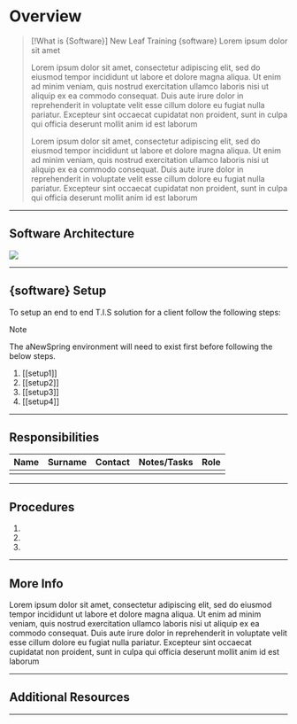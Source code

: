 
# Overview

>[!What is {Software}]
>New Leaf Training {software} Lorem ipsum dolor sit amet
>
>Lorem ipsum dolor sit amet, consectetur adipiscing elit, sed do eiusmod tempor incididunt ut labore et dolore magna aliqua. Ut enim ad minim veniam, quis nostrud exercitation ullamco laboris nisi ut aliquip ex ea commodo consequat. Duis aute irure dolor in reprehenderit in voluptate velit esse cillum dolore eu fugiat nulla pariatur. Excepteur sint occaecat cupidatat non proident, sunt in culpa qui officia deserunt mollit anim id est laborum 
>
>Lorem ipsum dolor sit amet, consectetur adipiscing elit, sed do eiusmod tempor incididunt ut labore et dolore magna aliqua. Ut enim ad minim veniam, quis nostrud exercitation ullamco laboris nisi ut aliquip ex ea commodo consequat. Duis aute irure dolor in reprehenderit in voluptate velit esse cillum dolore eu fugiat nulla pariatur. Excepteur sint occaecat cupidatat non proident, sunt in culpa qui officia deserunt mollit anim id est laborum
>


---
## **Software Architecture** 
![](https://lh7-us.googleusercontent.com/nA2cXIsh-r0IwiHQCvGs7lZrRruekagQFjjDAOslUVDg5ECsPBWprOY9hxKzW-oLp7jH1N7YYN1PosTqC_6sI8GGryburLNfyG0dW-Iayvy27yn9fK56nSOEG9uSuEIWbO65siE3LwOH9P2dSe-a3w)

---
## **{software} Setup**
To setup an end to end T.I.S solution for a client follow the following steps:

>[!Note]
>The aNewSpring environment will need to exist first before following the below steps.

1. [[setup1]]
2. [[setup2]]
3. [[setup3]]
4. [[setup4]]
   
---
## **Responsibilities**

| Name | Surname | Contact | Notes/Tasks | Role |
| ---- | ------- | ------- | ----------- | ---- |
|      |         |         |             |      |

---
## **Procedures**

1.
2.
3.

---
## **More Info**
Lorem ipsum dolor sit amet, consectetur adipiscing elit, sed do eiusmod tempor incididunt ut labore et dolore magna aliqua. Ut enim ad minim veniam, quis nostrud exercitation ullamco laboris nisi ut aliquip ex ea commodo consequat. Duis aute irure dolor in reprehenderit in voluptate velit esse cillum dolore eu fugiat nulla pariatur. Excepteur sint occaecat cupidatat non proident, sunt in culpa qui officia deserunt mollit anim id est laborum

---
## **Additional Resources**


---

